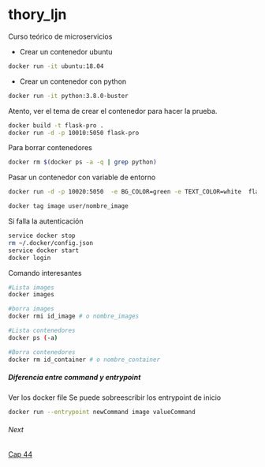 # thory_ljn
Curso teórico de microservicios

* Crear un contenedor ubuntu
```bash
docker run -it ubuntu:18.04
```

* Crear un contenedor con python
```bash
docker run -it python:3.8.0-buster
```

Atento, ver el tema de crear el contenedor para hacer la prueba.


```bash
docker build -t flask-pro .
docker run -d -p 10010:5050 flask-pro
```
Para borrar contenedores
```bash
docker rm $(docker ps -a -q | grep python)
```

Pasar un contenedor con variable de entorno
```bash
docker run -d -p 10020:5050  -e BG_COLOR=green -e TEXT_COLOR=white  flask-pro
```

```bash
docker tag image user/nombre_image
```

Si falla la autenticación
```bash
service docker stop
rm ~/.docker/config.json
service docker start
docker login
```

Comando interesantes
```bash
#Lista images
docker images

#borra images
docker rmi id_image # o nombre_images

#Lista contenedores
docker ps (-a)

#Borra contenedores
docker rm id_container # o nombre_container


```

##### Diferencia entre command y entrypoint
Ver los docker file
Se puede sobreescribir los entrypoint de inicio

```bash
docker run --entrypoint newCommand image valueCommand
```



###### Next
[Cap 44](https://www.udemy.com/course/curso-practico-de-docker-y-microservicios-desde-cero/learn/lecture/17819182#questions)
